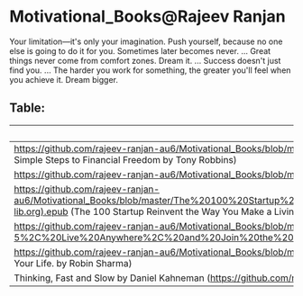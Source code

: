 # Motivational_Books@Rajeev Ranjan

Your limitation—it's only your imagination.
Push yourself, because no one else is going to do it for you.
Sometimes later becomes never. ...
Great things never come from comfort zones.
Dream it. ...
Success doesn't just find you. ...
The harder you work for something, the greater you'll feel when you achieve it.
Dream bigger.

## Table:

|      Links |
|---------------|
| https://github.com/rajeev-ranjan-au6/Motivational_Books/blob/master/MONEY%20Master%20the%20Game%20-%207%20Simple%20Steps%20to%20Financial%20Freedom%20by%20Tony%20Robbins%20(z-lib.org).epub (MONEY Master the Game - 7 Simple Steps to Financial Freedom by Tony Robbins) |
| https://github.com/rajeev-ranjan-au6/Motivational_Books/blob/master/One%20of%20Us%20is%20Lying%20by%20McManus%20Karen%20M%20(z-lib.org).epub (One of Us is Lying by McManus Karen M) |
| https://github.com/rajeev-ranjan-au6/Motivational_Books/blob/master/The%20100%20Startup%20Reinvent%20the%20Way%20You%20Make%20a%20Living%2C%20Do%20What%20You%20Love%2C%20and%20Create%20a%20New%20Future%20by%20Chris%20Guillebeau%20(z-lib.org).epub (The 100 Startup Reinvent the Way You Make a Living, Do What You Love, and Create a New Future by Chris Guillebeau ) |
| https://github.com/rajeev-ranjan-au6/Motivational_Books/blob/master/The%204-Hour%20Workweek%20Escape%209-5%2C%20Live%20Anywhere%2C%20and%20Join%20the%20New%20Rich%20(Expanded%20and%20Updated)%20by%20Timothy%20Ferriss%20(z-lib.org).epub (The 4-Hour Workweek by Timothy Ferriss) |
| https://github.com/rajeev-ranjan-au6/Motivational_Books/blob/master/The%205%20AM%20Club%20Own%20Your%20Morning.%20Elevate%20Your%20Life.%20by%20Robin%20Sharma%20(z-lib.org).epub (The 5 AM Club Own Your Morning. Elevate Your Life. by Robin Sharma) |
| Thinking, Fast and Slow by Daniel Kahneman (https://github.com/rajeev-ranjan-au6/Motivational_Books/blob/master/Thinking%2C%20Fast%20and%20Slow%20by%20Daniel%20Kahneman%20(z-lib.org).pdf)|

